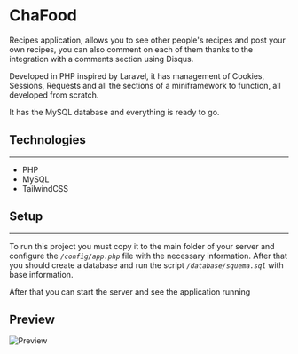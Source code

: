 # ChaFood
Recipes application, allows you to see other people's recipes and post your own recipes, you can also comment on each of them thanks to the integration with a comments section using Disqus.

Developed in PHP inspired by Laravel, it has management of Cookies, Sessions, Requests and all the sections of a miniframework to function, all developed from scratch.

It has the MySQL database and everything is ready to go.

## Technologies
---
- PHP
- MySQL
- TailwindCSS


## Setup
---

To run this project you must copy it to the main folder of your server and configure the _`/config/app.php`_ file with the necessary information. After that you should create a database and run the script _`/database/squema.sql`_ with base information.

After that you can start the server and see the application running

## Preview

![Preview](https://i.postimg.cc/15HwPtwZ/5-1.png)